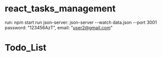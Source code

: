 # react_tasks_management

run: npm start
run json-server: json-server --watch data.json --port 3001
password: "123456AzT",
email: "user2@gmail.com"
# Todo_List

